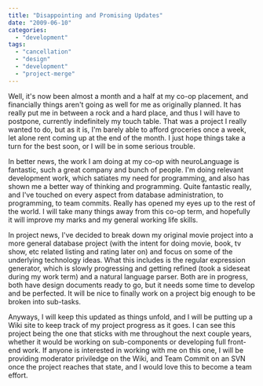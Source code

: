 ```yaml
---
title: "Disappointing and Promising Updates"
date: "2009-06-10"
categories: 
  - "development"
tags: 
  - "cancellation"
  - "design"
  - "development"
  - "project-merge"
---
```


Well, it's now been almost a month and a half at my co-op placement, and financially things aren't going as well for me as originally planned. It has really put me in between a rock and a hard place, and thus I will have to postpone, currently indefinitely my touch table. That was a project I really wanted to do, but as it is, I'm barely able to afford groceries once a week, let alone rent coming up at the end of the month. I just hope things take a turn for the best soon, or I will be in some serious trouble.

In better news, the work I am doing at my co-op with neuroLanguage is fantastic, such a great company and bunch of people. I'm doing relevant development work, which satiates my need for programming, and also has shown me a better way of thinking and programming. Quite fantastic really, and I've touched on every aspect from database administration, to programming, to team commits. Really has opened my eyes up to the rest of the world. I will take many things away from this co-op term, and hopefully it will improve my marks and my general working life skills.

In project news, I've decided to break down my original movie project into a more general database project (with the intent for doing movie, book, tv show, etc related listing and rating later on) and focus on some of the underlying technology ideas. What this includes is the regular expression generator, which is slowly progressing and getting refined (took a sideseat during my work term) and a natural language parser. Both are in progress, both have design documents ready to go, but it needs some time to develop and be perfected. It will be nice to finally work on a project big enough to be broken into sub-tasks.

Anyways, I will keep this updated as things unfold, and I will be putting up a Wiki site to keep track of my project progress as it goes. I can see this project being the one that sticks with me throughout the next couple years, whether it would be working on sub-components or developing full front-end work. If anyone is interested in working with me on this one, I will be providing moderator priviledge on the Wiki, and Team Commit on an SVN once the project reaches that state, and I would love this to become a team effort.
